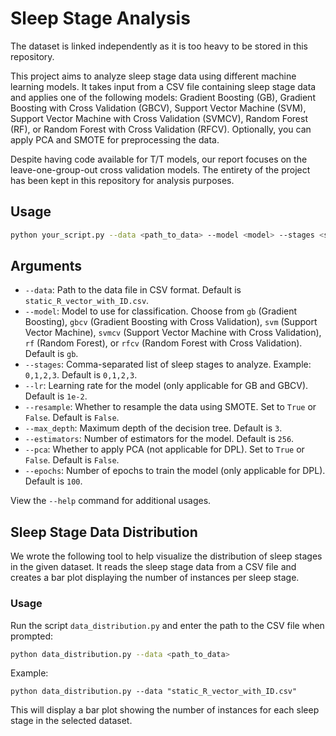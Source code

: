 # Sleep Stage Analysis

The dataset is linked independently as it is too heavy to be stored in this repository.

This project aims to analyze sleep stage data using different machine learning models. It takes input from a CSV file containing sleep stage data and applies one of the following models: Gradient Boosting (GB), Gradient Boosting with Cross Validation (GBCV), Support Vector Machine (SVM), Support Vector Machine with Cross Validation (SVMCV), Random Forest (RF), or Random Forest with Cross Validation (RFCV). Optionally, you can apply PCA and SMOTE for preprocessing the data.

Despite having code available for T/T models, our report focuses on the leave-one-group-out cross validation models. The entirety of the project has been kept in this repository for analysis purposes.

## Usage

```bash
python your_script.py --data <path_to_data> --model <model> --stages <stages> --lr <learning_rate> --resample <resample> --max_depth <max_depth> --estimators <estimators> --pca <pca> --epochs <epochs>
```

## Arguments

- `--data`: Path to the data file in CSV format. Default is `static_R_vector_with_ID.csv`.
- `--model`: Model to use for classification. Choose from `gb` (Gradient Boosting), `gbcv` (Gradient Boosting with Cross Validation), `svm` (Support Vector Machine), `svmcv` (Support Vector Machine with Cross Validation), `rf` (Random Forest), or `rfcv` (Random Forest with Cross Validation). Default is `gb`.
- `--stages`: Comma-separated list of sleep stages to analyze. Example: `0,1,2,3`. Default is `0,1,2,3`.
- `--lr`: Learning rate for the model (only applicable for GB and GBCV). Default is `1e-2`.
- `--resample`: Whether to resample the data using SMOTE. Set to `True` or `False`. Default is `False`.
- `--max_depth`: Maximum depth of the decision tree. Default is `3`.
- `--estimators`: Number of estimators for the model. Default is `256`.
- `--pca`: Whether to apply PCA (not applicable for DPL). Set to `True` or `False`. Default is `False`.
- `--epochs`: Number of epochs to train the model (only applicable for DPL). Default is `100`.

View the `--help` command for additional usages.


## Sleep Stage Data Distribution

We wrote the following tool to help visualize the distribution of sleep stages in the given dataset. It reads the sleep stage data from a CSV file and creates a bar plot displaying the number of instances per sleep stage.

### Usage

Run the script `data_distribution.py` and enter the path to the CSV file when prompted:

```bash
python data_distribution.py --data <path_to_data>
```

Example:

```
python data_distribution.py --data "static_R_vector_with_ID.csv"
```

This will display a bar plot showing the number of instances for each sleep stage in the selected dataset.